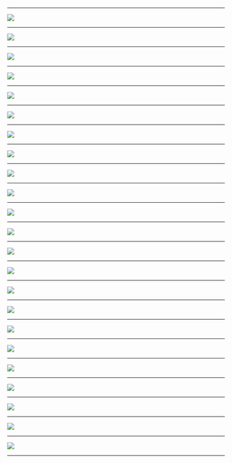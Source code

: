 ***  
![](./slides/2-0_ConceptCover.JPG)
*** 
![](./slides/2-1_CoreTechnologies.JPG)
*** 
![](./slides/2-2_Microservices.JPG)
*** 
![](./slides/2-3_Attention.JPG)
*** 
![](./slides/2-4_Definition.JPG)
*** 
![](./slides/2-5_CommonMisconception.JPG)
*** 
![](./slides/2-6_Concept.JPG)
*** 
![](./slides/2-7_Concept.JPG)
*** 
![](./slides/2-8_Merits.JPG)
*** 
![](./slides/2-9_Drawbacks.JPG)
*** 
![](./slides/2-10_Terminology.JPG)
*** 
![](./slides/2-11_Domain.JPG)
*** 
![](./slides/2-12_Domain.JPG)
*** 
![](./slides/2-13_BoundedContext.JPG)
*** 
![](./slides/2-14_BoundedContext.JPG)
*** 
![](./slides/2-15_Microservices.JPG)
*** 
![](./slides/2-16_ArchitectureStyle.JPG)
*** 
![](./slides/2-17_MicroserviceArchitecture.JPG)
*** 
![](./slides/2-18_MicroserviceArchitecture.JPG)
*** 
![](./slides/2-19_Service.JPG)
*** 
![](./slides/2-20_Service.JPG)
*** 
![](./slides/2-21_HolisticView.JPG)
*** 
![](./slides/2-22_MicroservicePremium.JPG)
*** 
